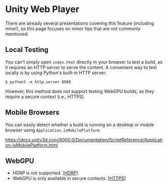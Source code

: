 # Unity Web Player

There are already several presentations covering this feature (including mine!),
so this page focuses on minor tips that are not commonly mentioned.

## Local Testing

You can't simply open `index.html` directly in your browser to test a build,
as it requires an HTTP server to serve the content. A convenient way to test
locally is by using Python's built-in HTTP server:

```
$ python3 -m http.server 8080
```

However, this method does not support testing WebGPU builds, as they require 
a secure context (i.e., HTTPS).

## Mobile Browsers

You can easily detect whether a build is running on a desktop or mobile browser 
using `Application.isMobilePlatform`.

https://docs.unity3d.com/6000.0/Documentation/ScriptReference/Application-isMobilePlatform.html

## WebGPU

- HDRP is not supported. [[HDRP]]
- WebGPU is only available in secure contexts. [[HTTPS]]

[HDRP]: https://discussions.unity.com/t/early-access-to-the-new-webgpu-backend-in-unity-2023-3/933493/202  
[HTTPS]: https://developer.mozilla.org/en-US/docs/Web/Security/Secure_Contexts#when_is_a_context_considered_secure
